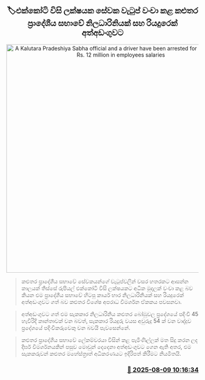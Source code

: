 <p align='center'><b><h2 align='center' title='A Kalutara Pradeshiya Sabha official and a driver have been arrested for defrauding of Rs. 12 million in employees salaries'>🏷එක්කෝටි විසි ලක්ෂයක සේවක වැටුප් වංචා කළ කළුතර ප්‍රාදේශීය සභාවේ නිලධාරිනියක් සහ රියදුරෙක් අත්අඩංගුවට</h2></b></p>
<p align='center'><img src='https://helakuru.sgp1.cdn.digitaloceanspaces.com/esana/images/lib/arrest-new-io.jpg' width='600' alt='A Kalutara Pradeshiya Sabha official and a driver have been arrested for defrauding of Rs. 12 million in employees salaries'></p>

> කළුතර ප්‍රාදේශීය සභාවේ සේවකයන්ගේ වැටුප්වලින් වසර හතරකට ආසන්න කාලයක් තිස්සේ රුපියල් එක්කෝටි විසි ලක්ෂයකට අධික මුදලක් වංචා කළ බව කියන එම ප්‍රාදේශීය සභාවේ හිටපු කාර්ය භාර නිලධාරිනියක් සහ රියදුරෙක් අත්අඩංගුවට ගත් බව කළුතර විශේෂ අපරාධ විමර්ශන ඒකකය පවසනවා.

> අත්අඩංගුවට ගත් එම සැකකාර නිලධාරිනිය කළුතර බෝඹුවල ප්‍රදේශයේ පදිංචි 45 හැවිරිදි කාන්තාවක් වන බවත්, සැකකාර රියදුරු වයස අවුරුදු 54 ක් වන වාද්දුව ප්‍රදේශයේ පදිංචිකරුවෙකු වන බවයි පැවසෙන්නේ.

> කළුතර ප්‍රාදේශීය සභාවේ ලේකම්වරයා විසින් කළ පැමිණිල්ලක් මත සිදු කරන ලද දීර්ඝ විමර්ශනයකින් පසුව මොවුන් දෙදෙනා අත්අඩංගුවට ගෙන ඇති අතර, එම සැකකරුවන් කළුතර මහේස්ත්‍රාත් අධිකරණයට ඉදිරිපත් කිරීමට නියමිතයි.



<h3 align='right'><a href='https://www.helakuru.lk/esana/p/112560/'>📅 2025-08-09 10:16:34</a></h3>
